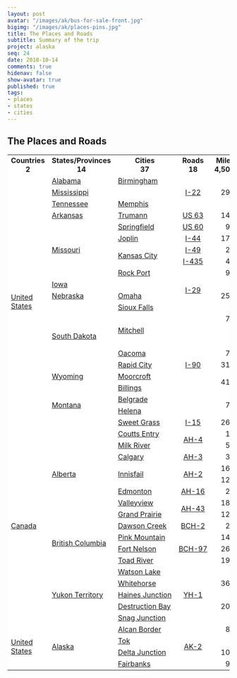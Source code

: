 ```yaml
---
layout: post
avatar: "/images/ak/bus-for-sale-front.jpg"
bigimg: "/images/ak/places-pins.jpg"
title: The Places and Roads
subtitle: Summary of the trip
project: alaska
seq: 24
date: 2018-10-14
comments: true
hidenav: false
show-avatar: true
published: true
tags:
- places
- states
- cities
---
```


<style type="text/css">

  tr { background-color: #ffffff !important; }

  td.nara0 { text-align: center; width: 1%;  }
  td.state0 { text-align: center; width: 1%; white-space: nowrap; }
  td.city0 { text-align: center; width: 1%; white-space: nowrap; }
  td.road0 { text-align: center; width: 1%; white-space: nowrap; }
  td.dist0 { text-align: center; width: 1%; white-space: nowrap; }
  td.mi0 { text-align: right; width: 1%; white-space: nowrap; }
  td.km0 { text-align: right; width: 1%; white-space: nowrap; }
  td.day0 { text-align: center; width: 1%; white-space: nowrap; }

  td.nara { text-align: left; width: 1%;  }
  td.state { text-align: left; width: 1%; white-space: nowrap; }
  td.city { text-align: left; width: 1%; white-space: nowrap; }
  td.road { text-align: center; width: 1%; white-space: nowrap; }
  td.mi { text-align: right; width: 1%; white-space: nowrap; }
  td.km { text-align: right; width: 1%; white-space: nowrap; }
  td.day { text-align: center; width: 1%; white-space: nowrap; }
</style>


## The Places and Roads

<table id="places">
<!--
<tr>
  <th class="nara0"><b>Country</b></th>
  <th class="state0"><b>State/Province</b></th>
  <th class="city0"><b>CityName</b></th>
  <th class="road0"><b>RouteName</b></th>
  <th class="dist0" colspan="2"><b>Distance</b></th>
  <th class="road0"><b>Day#</b></th>
</tr>
-->

<tr>
  <td class="nara0"><b>Countries<br>2</b></td>
  <td class="state0"><b>States/Provinces<br>14</b></td>
  <td class="city0"><b>Cities<br>37</b></td>
  <td class="road0"><b>Roads<br>18</b></td>
  <td class="mi0"><b>Miles<br>4,500</b></td>
  <td class="km0"><b>Km<br>7,000</b></td>
  <td class="day0"><b>Days<br>18</b></td>
</tr>

<tr>
  <td class="nara" rowspan="30"><a href="https://en.wikipedia.org/wiki/United_States" target="_blank">United States</a></td>
  <td class="state" rowspan="1"><a href="https://en.wikipedia.org/wiki/Alabama" target="_blank">Alabama</a></td>
  <td class="city" rowspan="1"><a href="https://en.wikipedia.org/wiki/Birmingham,_Alabama" target="_blank">Birmingham</a></td>
  <td class="road" rowspan="4"><a href="https://en.wikipedia.org/wiki/Interstate_22">I-22</a></td>
  <td class="mi" rowspan="4">292</td>
  <td class="km" rowspan="4">470</td>
  <td class="day" rowspan="4"><a href="/alaska/day01/">Day 1</a></td>
</tr>

<tr>
  <td class="state" colspan="2"><a href="https://en.wikipedia.org/wiki/Mississippi" target="_blank">Mississippi</a></td>
</tr>
<tr>
  <td class="state" rowspan="1"><a href="https://en.wikipedia.org/wiki/Tennessee" target="_blank">Tennessee</a></td>
  <td class="city" rowspan="1"><a href="https://en.wikipedia.org/wiki/Memphis_Tennessee" target="_blank">Memphis</a></td>
</tr>
<tr>
  <td class="state" rowspan="2"><a href="https://en.wikipedia.org/wiki/Arkansas" target="_blank">Arkansas</a></td>
  <td class="city" rowspan="2"><a href="https://en.wikipedia.org/wiki/Trumann,_Arkansas" target="_blank">Trumann</a></td>
</tr>

<tr>
  <td class="road" rowspan="2"><a href="https://en.wikipedia.org/wiki/U.S._Route_63">US 63</a></td>
  <td class="mi" rowspan="2">147</td>
  <td class="km" rowspan="2">237</td>
  <td class="day" rowspan="8"><a href="/alaska/day02/">Day 2</a></td>
</tr>

<tr>
  <td class="state" rowspan="8"><a href="https://en.wikipedia.org/wiki/Missouri" target="_blank">Missouri</a></td>
  <td class="city" rowspan="2"><a href="https://en.wikipedia.org/wiki/Springfield,_Missouri" target="_blank">Springfield</a></td>
</tr>
<tr>
  <td class="road" rowspan="1"><a href="https://en.wikipedia.org/wiki/U.S._Route_60">US 60</a></td>
  <td class="mi" rowspan="1">97</td>
  <td class="km" rowspan="1">156</td>
</tr>
<tr>
  <td class="city" rowspan="1"><a href="https://en.wikipedia.org/wiki/Joplin,_Missouri">Joplin</a></td>
  <td class="road" rowspan="1"><a href="https://en.wikipedia.org/wiki/Interstate_44">I-44</a></td>
  <td class="mi" rowspan="1">170</td>
  <td class="km" rowspan="1">274</td>
</tr>
<tr>
  <td class="city" rowspan="3"><a href="https://en.wikipedia.org/wiki/Kansas_City,_Missouri" target="_blank">Kansas City</a></td>
  <td class="road" rowspan="1"><a href="https://en.wikipedia.org/wiki/Interstate_49">I-49</a></td>
  <td class="mi" rowspan="1">27</td>
  <td class="km" rowspan="1">43</td>
</tr>
<tr>
  <td class="road" rowspan="1"><a href="https://en.wikipedia.org/wiki/Interstate_435">I-435</a></td>
  <td class="mi" rowspan="1">43</td>
  <td class="km" rowspan="1">70</td>
</tr>
<tr>
  <td class="road" rowspan="6"><a href="https://en.wikipedia.org/wiki/Interstate_29">I-29</a></td>
  <td class="mi" rowspan="2">94</td>
  <td class="km" rowspan="2">151</td>
</tr>
<tr>
  <td class="city" rowspan="2"><a href="https://en.wikipedia.org/wiki/Rock_Port,_Missouri" target="_blank">Rock Port</a> </td>
</tr>

<tr>
  <td class="mi" rowspan="4">250</td>
  <td class="km" rowspan="4">402</td>
  <td class="day" rowspan="5"><a href="/alaska/day03/">Day 3</a></td>
</tr>
<tr>
  <td class="state" colspan="2"><a href="https://en.wikipedia.org/wiki/Iowa" target="_blank">Iowa</a></td>
</tr>

<tr>
  <td class="state" rowspan="1"><a href="https://en.wikipedia.org/wiki/Nebraska" target="_blank">Nebraska</a></td>
  <td class="city" rowspan="1"><a href="https://en.wikipedia.org/wiki/Omaha,_Nebraska" target="_blank">Omaha</a></td>
</tr>

<tr>
  <td class="state" rowspan="8"><a href="https://en.wikipedia.org/wiki/South_Dakota" target="_blank">South Dakota</a></td>
  <td class="city" rowspan="1"><a href="https://en.wikipedia.org/wiki/Sioux_Falls,_South_Dakota" target="_blank">Sioux Falls</a></td>
</tr><tr>
  <td class="city" rowspan="4"><a href="https://en.wikipedia.org/wiki/Mitchell,_South_Dakota" target="_blank">Mitchell</a></td>
  <td class="road" rowspan="13"><a href="https://en.wikipedia.org/wiki/Interstate_90">I-90</a></td>
  <td class="mi" rowspan="1">73</td>
  <td class="km" rowspan="1">118</td>
</tr>
<tr>
  <td class="mi" rowspan="1"> </td>
  <td class="km" rowspan="1"> </td>
  <td class="day" rowspan="1"><a href="/alaska/day04/">Day 4</a></td>
</tr>
<tr>
  <td class="mi" rowspan="1"> </td>
  <td class="km" rowspan="1"> </td>
  <td class="day" rowspan="1"><a href="/alaska/day05/">Day 5</a></td>
</tr>
<tr>
  <td class="mi" rowspan="2">72</td>
  <td class="km" rowspan="2">116</td>
  <td class="day" rowspan="2"><a href="/alaska/day06/">Day 6</a></td>
</tr>

<tr>
  <td class="city" rowspan="2"><a href="https://en.wikipedia.org/wiki/Oacoma,_South_Dakota" target="_blank">Oacoma</a></td>
</tr>

<tr>
  <td class="mi" rowspan="3">315</td>
  <td class="km" rowspan="3">500</td>
  <td class="day" rowspan="3"><a href="/alaska/day07/">Day 7</a></td>
</tr>

<tr>
  <td class="city" rowspan="1"><a href="https://en.wikipedia.org/wiki/Rapid_City,_South_Dakota" target="_blank">Rapid City</a></td>
</tr>

<tr>
  <td class="state" rowspan="2"><a href="https://en.wikipedia.org/wiki/Wyoming" target="_blank">Wyoming</a></td>
  <td class="city" rowspan="2"><a href="https://en.wikipedia.org/wiki/Moorcroft,_Wyoming" target="_blank">Moorcroft</a></td>
</tr>

<tr>
  <td class="mi" rowspan="3">415</td>
  <td class="km" rowspan="3">665</td>
  <td class="day" rowspan="3"><a href="/alaska/day08/">Day 8</a></td>
</tr>

<tr>
  <td class="state" rowspan="5"><a href="https://en.wikipedia.org/wiki/Montana" target="_blank">Montana</a></td>
  <td class="city" rowspan="1"><a href="https://en.wikipedia.org/wiki/Billings,_Montana" target="_blank">Billings</a></td>
</tr>

<tr>
  <td class="city" rowspan="2"><a href="https://en.wikipedia.org/wiki/Belgrade,_Montana" target="_blank">Belgrade</a></td>
</tr>

<tr>
  <td class="mi" rowspan="2">71</td>
  <td class="km" rowspan="2">114</td>
  <td class="day" rowspan="5"><a href="/alaska/day09/">Day 9</a></td>
</tr>

<tr>
  <td class="city" rowspan="1"><a href="https://en.wikipedia.org/wiki/Helena,_Montana" target="_blank">Helena</a></td>
</tr>

<tr>
  <td class="city" rowspan="1"><a href="https://en.wikipedia.org/wiki/Sweet_Grass,_Montana" target="_blank">Sweet Grass</a></td>
  <td class="road" rowspan="1"><a href="https://en.wikipedia.org/wiki/Interstate_15">I-15</a></td>
  <td class="mi" rowspan="1">267</td>
  <td class="km" rowspan="1">430</td>
</tr>

<tr>
  <td class="nara" rowspan="23"><a href="https://en.wikipedia.org/wiki/Canada" target="_blank">Canada</a></td>
  <td class="state" rowspan="10"><a href="https://en.wikipedia.org/wiki/Alberta" target="_blank">Alberta</a></td>
  <td class="city" rowspan="1"><a href="https://en.wikipedia.org/wiki/Coutts,_Alberta" target="_blank">Coutts Entry</a></td>
  <td class="road" rowspan="3"><a href="https://en.wikipedia.org/wiki/Alberta_Highway_4">AH-4</a></td>
  <td class="mi" rowspan="2">14</td>
  <td class="km" rowspan="2">23</td>
</tr>
<tr>
  <td class="city" rowspan="2"><a href="https://en.wikipedia.org/wiki/Milk_River,_Alberta" target="_blank">Milk River</a></td>
</tr>

<tr>
  <td class="mi" rowspan="1">54</td>
  <td class="km" rowspan="1">87</td>
  <td class="day" rowspan="3"><a href="/alaska/day10/">Day 10</a></td>
</tr>
<tr>
  <td class="city" rowspan="1"><a href="https://en.wikipedia.org/wiki/Calgary" target="_blank">Calgary</a></td>
  <td class="road" rowspan="1"><a href="https://en.wikipedia.org/wiki/Alberta_Highway_3">AH-3</a></td>
  <td class="mi" rowspan="1">38</td>
  <td class="km" rowspan="1">61</td>
</tr>
<tr>
  <td class="city" rowspan="2"><a href="https://en.wikipedia.org/wiki/Innisfail,_Alberta" target="_blank">Innisfail</a></td>
  <td class="road" rowspan="2"><a href="https://en.wikipedia.org/wiki/Alberta_Highway_2">AH-2</a></td>
  <td class="mi" rowspan="1">162</td>
  <td class="km" rowspan="1">260</td>
</tr>


<tr>
  <td class="mi" rowspan="1">124</td>
  <td class="km" rowspan="1">200</td>
  <td class="day" rowspan="3"><a href="/alaska/day11/">Day 11</a></td>
</tr>

<tr>
  <td class="city" rowspan="1"><a href="https://en.wikipedia.org/wiki/Edmonton" target="_blank">Edmonton</a></td>
  <td class="road" rowspan="1"><a href="https://en.wikipedia.org/wiki/Alberta_Highway_16">AH-16</a></td>
  <td class="mi" rowspan="1">25</td>
  <td class="km" rowspan="1">41</td>
</tr>

<tr>
  <td class="city" rowspan="2"><a href="https://en.wikipedia.org/wiki/Valleyview,_Alberta" target="_blank">Valleyview</a></td>
  <td class="road" rowspan="3"><a href="https://en.wikipedia.org/wiki/Alberta_Highway_43">AH-43</a></td>
  <td class="mi" rowspan="1">184</td>
  <td class="km" rowspan="1">297</td>
</tr>

<tr>
  <td class="mi" rowspan="2">122</td>
  <td class="km" rowspan="2">197</td>
  <td class="day" rowspan="4"><a href="/alaska/day12/">Day 12</a></td>
</tr>
<tr>
  <td class="city" rowspan="1"><a href="https://en.wikipedia.org/wiki/Grande_Prairie" target="_blank">Grand Prairie</a></td>
</tr>

<tr>
  <td class="state" rowspan="6"><a href="https://en.wikipedia.org/wiki/British_Columbia" target="_blank">British Columbia</a></td>
  <td class="city" rowspan="1"><a href="https://en.wikipedia.org/wiki/Dawson_Creek">Dawson Creek</a></td>
  <td class="road" rowspan="1"><a href="https://en.wikipedia.org/wiki/British_Columbia_Highway_2">BCH-2</a></td>
  <td class="mi" rowspan="1">24</td>
  <td class="km" rowspan="1">39</td>
</tr>

<tr>
  <td class="city" rowspan="2"><a href="https://en.wikipedia.org/wiki/Pink_Mountain,_British_Columbia" target="_blank">Pink Mountain</a></td>
  <td class="road" rowspan="5"><a href="https://en.wikipedia.org/wiki/British_Columbia_Highway_97">BCH-97</a></td>
  <td class="mi" rowspan="1">140</td>
  <td class="km" rowspan="1">225</td>
</tr>

<tr>
  <td class="mi" rowspan="3">260</td>
  <td class="km" rowspan="3">418</td>
  <td class="day" rowspan="3"><a href="/alaska/day13/">Day 13</a></td>
</tr>

<tr>
  <td class="city" rowspan="1"><a href="https://en.wikipedia.org/wiki/Fort_Nelson,_British_Columbia" target="_blank">Fort Nelson</a></td>
</tr>
<tr>
  <td class="city" rowspan="2"><a href="https://en.wikipedia.org/wiki/Toad_River,_British_Columbia" target="_blank">Toad River</a></td>
</tr>

<tr>
  <td class="mi" rowspan="1">194</td>
  <td class="km" rowspan="1">313</td>
  <td class="day" rowspan="2"><a href="/alaska/day14/">Day 14</a></td>
</tr>

<tr>
  <td class="state" rowspan="7"><a href="https://en.wikipedia.org/wiki/Yukon" target="_blank">Yukon Territory</a></td>
  <td class="city" rowspan="2"><a href="https://en.wikipedia.org/wiki/Watson_Lake,_Yukon" target="_blank">Watson Lake</a></td>
  <td class="road" rowspan="7"><a href="https://en.wikipedia.org/wiki/Alaska_Highway">YH-1</a></td>
  <td class="mi" rowspan="1">8</td>
  <td class="km" rowspan="1">12</td>
</tr>

<tr>
  <td class="mi" rowspan="3">367</td>
  <td class="km" rowspan="3">590</td>
  <td class="day" rowspan="3"><a href="/alaska/day15/">Day 15</a></td>
</tr>

<tr>
  <td class="city" rowspan="1"><a href="https://en.wikipedia.org/wiki/Whitehorse,_Yukon" target="_blank">Whitehorse</a></td>
</tr>
<tr>
  <td class="city" rowspan="2"><a href="https://en.wikipedia.org/wiki/Haines_Junction" target="_blank">Haines Junction</a></td>
</tr>
<tr>
  <td class="mi" rowspan="3">207</td>
  <td class="km" rowspan="3">333</td>
  <td class="day" rowspan="5"><a href="/alaska/day16/">Day 16</a></td>
</tr>

<tr>
  <td class="city" rowspan="1"><a href="https://en.wikipedia.org/wiki/Destruction_Bay" target="_blank">Destruction Bay</a></td>
</tr>
<tr>
  <td class="city" rowspan="1"><a href="https://en.m.wikipedia.org/wiki/Snag,_Yukon" target="_blank">Snag Junction</a></td>
</tr>

<tr>
  <td class="nara" rowspan="6"><a href="https://en.wikipedia.org/wiki/United_States" target="_blank">United States</a></td>
  <td class="state" rowspan="6"><a href="https://en.wikipedia.org/wiki/Alaska" target="_blank">Alaska</a></td>
  <td class="city" rowspan="1"><a href="https://en.wikipedia.org/wiki/Alcan_Border,_Alaska" target="_blank">Alcan Border</a></td>
  <td class="road" rowspan="6"><a href="https://en.wikipedia.org/wiki/Alaska_Route_2">AK-2</a></td>
  <td class="mi" rowspan="2">83</td>
  <td class="km" rowspan="2">134</td>
</tr>
<tr>
  <td class="city" rowspan="3"><a href="https://en.wikipedia.org/wiki/Tok,_Alaska" target="_blank">Tok</a></td>
</tr>

<tr>
  <td class="mi" rowspan="1"> </td>
  <td class="km" rowspan="1"> </td>
  <td class="day" rowspan="1"><a href="/alaska/day17/">Day 17</a></td>
</tr>

<tr>
  <td class="mi" rowspan="2">107</td>
  <td class="km" rowspan="2">172</td>
  <td class="day" rowspan="3"><a href="/alaska/day18/">Day 18</a></td>
</tr>

<tr>
  <td class="city" rowspan="1"><a href="https://en.wikipedia.org/wiki/Delta_Junction,_Alaska" target="_blank">Delta Junction</a></td>
</tr>

<tr>
  <td class="city" rowspan="1"><a href="https://en.wikipedia.org/wiki/Fairbanks,_Alaska" target="_blank">Fairbanks</a></td>
  <td class="mi" rowspan="1">95</td>
  <td class="km" rowspan="1">153</td>
</tr>


</table>


